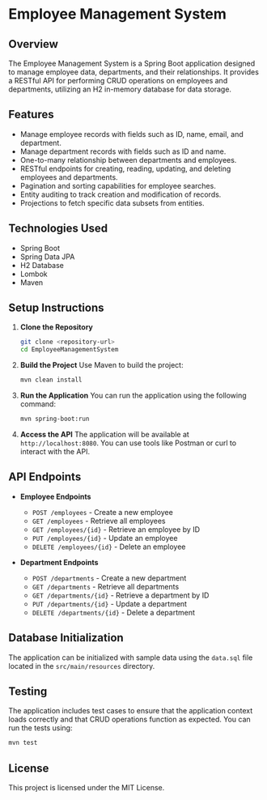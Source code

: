 # Employee Management System

## Overview
The Employee Management System is a Spring Boot application designed to manage employee data, departments, and their relationships. It provides a RESTful API for performing CRUD operations on employees and departments, utilizing an H2 in-memory database for data storage.

## Features
- Manage employee records with fields such as ID, name, email, and department.
- Manage department records with fields such as ID and name.
- One-to-many relationship between departments and employees.
- RESTful endpoints for creating, reading, updating, and deleting employees and departments.
- Pagination and sorting capabilities for employee searches.
- Entity auditing to track creation and modification of records.
- Projections to fetch specific data subsets from entities.

## Technologies Used
- Spring Boot
- Spring Data JPA
- H2 Database
- Lombok
- Maven

## Setup Instructions
1. **Clone the Repository**
   ```bash
   git clone <repository-url>
   cd EmployeeManagementSystem
   ```

2. **Build the Project**
   Use Maven to build the project:
   ```bash
   mvn clean install
   ```

3. **Run the Application**
   You can run the application using the following command:
   ```bash
   mvn spring-boot:run
   ```

4. **Access the API**
   The application will be available at `http://localhost:8080`. You can use tools like Postman or curl to interact with the API.

## API Endpoints
- **Employee Endpoints**
  - `POST /employees` - Create a new employee
  - `GET /employees` - Retrieve all employees
  - `GET /employees/{id}` - Retrieve an employee by ID
  - `PUT /employees/{id}` - Update an employee
  - `DELETE /employees/{id}` - Delete an employee

- **Department Endpoints**
  - `POST /departments` - Create a new department
  - `GET /departments` - Retrieve all departments
  - `GET /departments/{id}` - Retrieve a department by ID
  - `PUT /departments/{id}` - Update a department
  - `DELETE /departments/{id}` - Delete a department

## Database Initialization
The application can be initialized with sample data using the `data.sql` file located in the `src/main/resources` directory.

## Testing
The application includes test cases to ensure that the application context loads correctly and that CRUD operations function as expected. You can run the tests using:
```bash
mvn test
```

## License
This project is licensed under the MIT License.